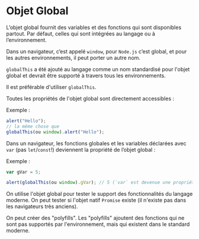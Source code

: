 # Objet Global

L’objet global fournit des variables et des fonctions qui sont disponibles partout. Par défaut, celles qui sont intégrées au langage ou à l’environnement.

Dans un navigateur, c’est appelé `window`, pour `Node.js` c’est global, et pour les autres environnements, il peut porter un autre nom.

`globalThis` a été ajouté au langage comme un nom standardisé pour l'objet global et devrait être supporté à travers tous les environnements.

Il est préférable d'utiliser `globalThis`.

Toutes les propriétés de l'objet global sont directement accessibles :

Exemple :

```javascript
alert("Hello");
// la même chose que
globalThis(ou window).alert("Hello");
```

Dans un navigateur, les fonctions globales et les variables déclarées avec `var` (pas `let`/`const`!) deviennent la propriété de l’objet global :

Exemple :

```javascript
var gVar = 5;

alert(globalThis(ou window).gVar); // 5 (`var` est devenue une propriété de l'objet global)
```

On utilise l'objet global pour tester le support des fonctionnalités du langage moderne. On peut tester si l'objet natif `Promise` existe (il n'existe pas dans les navigateurs très anciens).

On peut créer des "polyfills". Les "polyfills" ajoutent des fonctions qui ne sont pas supportés par l'environnement, mais qui existent dans le standard moderne.
